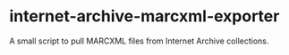# internet-archive-marcxml-exporter
A small script to pull MARCXML files from Internet Archive collections.
